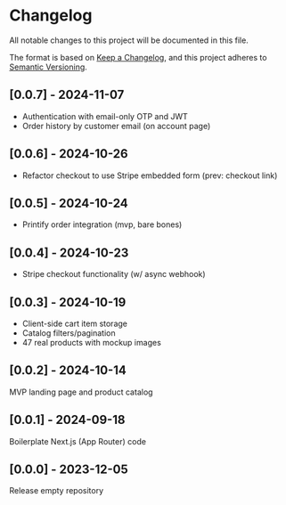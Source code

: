 # Changelog

All notable changes to this project will be documented in this file.

The format is based on [Keep a Changelog](https://keepachangelog.com/en/1.0.0/), and this project adheres to [Semantic Versioning](https://semver.org/spec/v2.0.0.html).

## [0.0.7] - 2024-11-07

- Authentication with email-only OTP and JWT
- Order history by customer email (on account page)

## [0.0.6] - 2024-10-26

- Refactor checkout to use Stripe embedded form (prev: checkout link)

## [0.0.5] - 2024-10-24

- Printify order integration (mvp, bare bones)

## [0.0.4] - 2024-10-23

- Stripe checkout functionality (w/ async webhook)

## [0.0.3] - 2024-10-19

- Client-side cart item storage
- Catalog filters/pagination
- 47 real products with mockup images

## [0.0.2] - 2024-10-14

MVP landing page and product catalog

## [0.0.1] - 2024-09-18

Boilerplate Next.js (App Router) code

## [0.0.0] - 2023-12-05

Release empty repository
